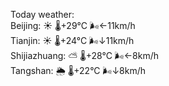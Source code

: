 Today weather:  
Beijing: ☀️   🌡️+29°C 🌬️←11km/h  
Tianjin: ☀️   🌡️+24°C 🌬️↓11km/h  
Shijiazhuang: ⛅️  🌡️+28°C 🌬️←8km/h  
Tangshan: 🌦   🌡️+22°C 🌬️↓8km/h  
